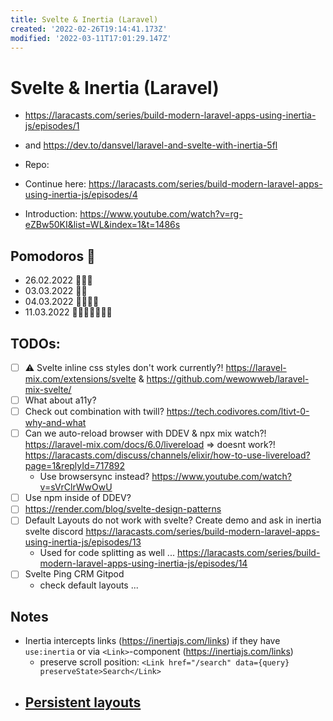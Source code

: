 ```yaml
---
title: Svelte & Inertia (Laravel)
created: '2022-02-26T19:14:41.173Z'
modified: '2022-03-11T17:01:29.147Z'
---
```


# Svelte & Inertia (Laravel)

- https://laracasts.com/series/build-modern-laravel-apps-using-inertia-js/episodes/1
- and https://dev.to/dansvel/laravel-and-svelte-with-inertia-5fl

- Repo: 

- Continue here: https://laracasts.com/series/build-modern-laravel-apps-using-inertia-js/episodes/4

- Introduction: https://www.youtube.com/watch?v=rg-eZBw50KI&list=WL&index=1&t=1486s

## Pomodoros 🍅

- 26.02.2022 🍅🍅🍅
- 03.03.2022 🍅🍅
- 04.03.2022 🍅🍅🍅🍅
- 11.03.2022 🍅🍅🍅🍅🍅🍅🍅

## TODOs:

- [ ] ⚠️ Svelte inline css styles don't work currently?! https://laravel-mix.com/extensions/svelte & https://github.com/wewowweb/laravel-mix-svelte/
- [ ] What about a11y?
- [ ] Check out combination with twill? https://tech.codivores.com/ltivt-0-why-and-what
- [ ] Can we auto-reload browser with DDEV & npx mix watch?! https://laravel-mix.com/docs/6.0/livereload  => doesnt work?! https://laracasts.com/discuss/channels/elixir/how-to-use-livereload?page=1&replyId=717892
  - Use browsersync instead? https://www.youtube.com/watch?v=sVrClrWwOwU
- [ ] Use npm inside of DDEV? 
- [ ] https://render.com/blog/svelte-design-patterns
- [ ] Default Layouts do not work with svelte? Create demo and ask in inertia svelte discord https://laracasts.com/series/build-modern-laravel-apps-using-inertia-js/episodes/13 
    - Used for code splitting as well ... https://laracasts.com/series/build-modern-laravel-apps-using-inertia-js/episodes/14 
- [ ] Svelte Ping CRM Gitpod 
    - check default layouts ...

## Notes

- Inertia intercepts links (https://inertiajs.com/links) if they have `use:inertia` or via `<Link>`-component (https://inertiajs.com/links)
  - preserve scroll position: `<Link href="/search" data={query} preserveState>Search</Link>`
- [Persistent layouts](https://inertiajs.com/pages#persistent-layouts)
  - 
